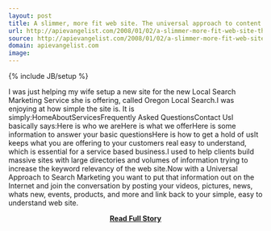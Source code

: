 ```yaml
---
layout: post
title: A slimmer, more fit web site. The universal approach to content.
url: http://apievangelist.com/2008/01/02/a-slimmer-more-fit-web-site-the-universal-approach-to-content/
source: http://apievangelist.com/2008/01/02/a-slimmer-more-fit-web-site-the-universal-approach-to-content/
domain: apievangelist.com
image: 
---
```

{% include JB/setup %}<p>I was just helping my wife setup a new site for the new Local Search Marketing Service she is offering, called Oregon Local Search.I was enjoying at how simple the site is.  It is simply:HomeAboutServicesFrequently Asked QuestionsContact UsI basically says:Here is who we areHere is what we offerHere is some information to answer your basic questionsHere is how to get a hold of usIt keeps what you are offering to your customers real easy to understand, which is essential for a service based business.I used to help clients build massive sites with large directories and volumes of information trying to increase the keyword relevancy of the web site.Now with a Universal Approach to Search Marketing you want to put that information out on the Internet and join the conversation by posting your videos, pictures, news, whats new, events, products, and more and link back to your simple, easy to understand web site.</p>
<center><p><a href="http://apievangelist.com/2008/01/02/a-slimmer-more-fit-web-site-the-universal-approach-to-content/" style='padding:25px; font-sze:18px; font-weight: bold;'>Read Full Story</a></p></center>
